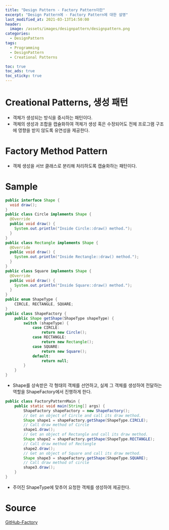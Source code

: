```yaml
---
title: "Design Pattern - Factory Pattern이란"
excerpt: "Design Pattern에 - Factory Pattern에 대한 설명"
last_modified_at: 2021-03-13T14:50:00
header:
  image: /assets/images/designpattern/designpattern.png
categories:
  - DesignPattern
tags:
  - Programming
  - DesignPattern
  - Creational Patterns

toc: true
toc_ads: true
toc_sticky: true
---
```

# Creational Patterns, 생성 패턴
- 객체가 생성되는 방식을 중시하는 패턴이다.
- 객체의 생성과 조합을 캡슐화하여 객체가 생성 혹은 수정되어도 전체 프로그램 구조에 영향을 받지 않도록 유연성을 제공한다.

# Factory Method Pattern
- 객체 생성을 서브 클래스로 분리해 처리하도록 캡슐화하는 패턴이다.

# Sample
```java
public interface Shape {
  void draw();
}
public class Circle implements Shape {
  @Override
  public void draw() {
    System.out.println("Inside Circle::draw() method.");
  }
}
public class Rectangle implements Shape {
  @Override
  public void draw() {
    System.out.println("Inside Rectangle::draw() method.");
  }
}
public class Square implements Shape {
  @Override
  public void draw() {
    System.out.println("Inside Square::draw() method.");
  }
}
public enum ShapeType {
	CIRCLE, RECTANGLE, SQUARE;
}
public class ShapeFactory {
	public Shape getShape(ShapeType shapeType) {
		switch (shapeType) {
			case CIRCLE:
				return new Circle();
			case RECTANGLE:
				return new Rectangle();
			case SQUARE:
				return new Square();
			default:
				return null;
		}
	}
}
```

- Shape를 상속받은 각 형태의 객체를 선언하고, 실제 그 객체를 생성하여 전달하는 역할을 ShapeFactory에서 진행하게 한다.

```java
public class FactoryPatternMain {
	public static void main(String[] args) {
		ShapeFactory shapeFactory = new ShapeFactory();
		// Get an object of Circle and call its draw method.
		Shape shape1 = shapeFactory.getShape(ShapeType.CIRCLE);
		// Call draw method of Circle
		shape1.draw();
		// Get an object of Rectangle and call its draw method.
		Shape shape2 = shapeFactory.getShape(ShapeType.RECTANGLE);
		// Call draw method of Rectangle
		shape2.draw();
		// Get an object of Square and call its draw method.
		Shape shape3 = shapeFactory.getShape(ShapeType.SQUARE);
		// Call draw method of circle
		shape3.draw();
	}
}

```

- 주어진 ShapeType에 맞추어 요청한 객체를 생성하여 제공한다.

# Source
[GitHub-Factory](https://github.com/GracefulSoul/Sample/tree/master/src/main/java/gracefulsoul/designpattern/creational/factory)
